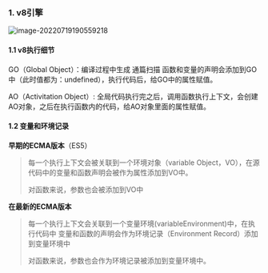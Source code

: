 ### 1. v8引擎

![image-20220719190559218](C:\Users\xiehui\AppData\Roaming\Typora\typora-user-images\image-20220719190559218.png)

#### 1.1 v8执行细节

GO（Global Object）：编译过程中生成 通篇扫描 函数和变量的声明会添加到GO中（此时值都为：undefined），执行代码后，给GO中的属性赋值。

AO（Activitation Object）:  全局代码执行完之后，调用函数执行上下文，会创建AO对象，之后在执行函数内的代码，给AO对象里面的属性赋值。

#### 1.2 变量和环境记录

**早期的ECMA版本**（ES5）

> 每一个执行上下文会被关联到一个环境对象（variable Object，VO），在源代码中的变量和函数声明会被作为属性添加到VO中。
>
> 对函数来说，参数也会被添加到VO中

**在最新的ECMA版本**

> 每一个执行上下文会关联到一个变量环境(variableEnvironment)中，在执行代码中 变量和函数的声明会作为环境记录（Environment Record）添加到变量环境中
>
> 对函数来说，参数也会作为环境记录被添加到变量环境中。

